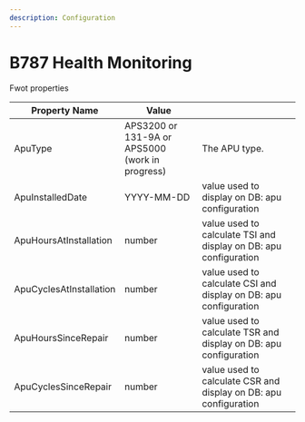 ```yaml
---
description: Configuration
---
```


# B787 Health Monitoring

Fwot properties

| Property Name           | Value                                           |                                                                   |
| ----------------------- | ----------------------------------------------- | ----------------------------------------------------------------- |
| ApuType                 | APS3200 or 131-9A or APS5000 (work in progress) | The APU type.                                                     |
| ApuInstalledDate        | YYYY-MM-DD                                      | value used to display  on DB: apu configuration                   |
| ApuHoursAtInstallation  | number                                          | value used to calculate TSI and display  on DB: apu configuration |
| ApuCyclesAtInstallation | number                                          | value used to calculate CSI and display  on DB: apu configuration |
| ApuHoursSinceRepair     | number                                          | value used to calculate TSR and display  on DB: apu configuration |
| ApuCyclesSinceRepair    | number                                          | value used to calculate CSR and display  on DB: apu configuration |
